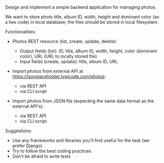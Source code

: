 Design and implement a simple backend application for managing photos.

We want to store photo title, album ID, width, height and dominant color (as a hex code) in local database; the files
should be stored in local filesystem.

Functionalities:

* Photos REST resource (list, create, update, delete):
    * Output fields (list): ID, title, album ID, width, height, color (dominant color), URL (URL to locally stored file)
    * Input fields (create, update): title, album ID, URL


* Import photos from external API at https://jsonplaceholder.typicode.com/photos:
    * via REST API
    * via CLI script


* Import photos from JSON file (expecting the same data format as the external API's):
    * via REST API
    * via CLI script

Suggestions:

* Use any frameworks and libraries you'll find useful for the task (we prefer Django)
* Try to follow the best coding practices
* Don't be afraid to write tests
